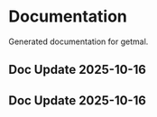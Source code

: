 # Documentation

Generated documentation for getmal.

## Doc Update 2025-10-16

## Doc Update 2025-10-16
